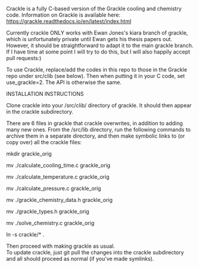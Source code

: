Crackle is a fully C-based version of the Grackle cooling and chemistry code.  Information on Grackle is available here:
https://grackle.readthedocs.io/en/latest/index.html

Currently crackle ONLY works with Ewan Jones's kiara branch of grackle, which is unfortunately private until Ewan gets his thesis papers out.  However, it should be straightforward to adapt it to the main grackle branch.  If I have time at some point I will try to do this, but I will also happily accept pull requests:)

To use Crackle, replace/add the codes in this repo to those in the Grackle repo under src/clib (see below).  Then when putting it in your C code, set use_grackle=2.  The API is otherwise the same.

INSTALLATION INSTRUCTIONS

Clone crackle into your /src/clib/ directory of grackle.  It should then appear in the crackle subdirectory.

There are 6 files in grackle that crackle overwrites, in addition to adding many new ones.  From the /src/lib  directory, run the following commands to archive them in a separate directory, and then make symbolic links to (or copy over) all the crackle files:

mkdir grackle_orig

mv ./calculate_cooling_time.c grackle_orig

mv ./calculate_temperature.c grackle_orig

mv ./calculate_pressure.c grackle_orig

mv ./grackle_chemistry_data.h grackle_orig

mv ./grackle_types.h grackle_orig

mv ./solve_chemistry.c grackle_orig

ln -s crackle/* .

Then proceed with making grackle as usual.  
To update crackle, just git pull the changes into the crackle subdirectory and all should proceed as normal (if you've made symlinks).
